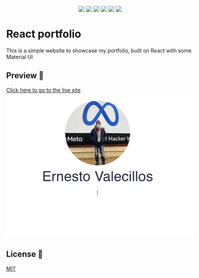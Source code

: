 <p align="center">
    <img src="https://img.shields.io/badge/Javascript-yellow" />
    <img src="https://img.shields.io/badge/HTML-blue"  />
    <img src="https://img.shields.io/badge/CSS-red" >
    <img src="https://img.shields.io/badge/React-blue"  />
    <img src="https://img.shields.io/badge/MUI-green"  />
    <img src="https://img.shields.io/badge/Express-purple" >
</p>

# React portfolio

This is a simple website to showcase my portfolio, built on React with some Material UI

## Preview 👀 

[Click here to go to the live site](https://ernestov.netlify.app/)
![Preview](readme-assets/site-preview.png)



## License 📓
[MIT](https://choosealicense.com/licenses/mit/)
